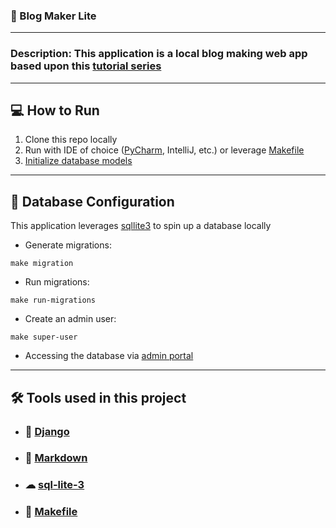 ### 📄 Blog Maker Lite

---

### Description: This application is a local blog making web app based upon this [tutorial series][tutorial]

---

## 💻 How to Run

1. Clone this repo locally
2. Run with IDE of choice ([PyCharm][pycharm], IntelliJ, etc.) or leverage [Makefile](makefile)
3. [Initialize database models](#-database-configuration)

---

## 💾 Database Configuration

This application leverages [sqllite3][sql-lite-3] to spin up a database locally

- Generate migrations:
```shell
make migration
```

- Run migrations:
```shell
make run-migrations
```

- Create an admin user:
```shell
make super-user
```

- Accessing the database via [admin portal](http://localhost:8000/admin/)

---

## 🛠 Tools used in this project 

- ### 🐍 [Django][django]
- ### 📘 [Markdown][markdown]
- ### ☁ [sql-lite-3][sql-lite-3]
- ### 📝 [Makefile][makefile]


[tutorial]: https://www.mostlypython.com/django-from-first-principles-2/
[pycharm]: https://www.jetbrains.com/guide/python/tutorials/getting-started-pycharm/installation-and-setup/
[django]: https://www.djangoproject.com/
[markdown]: https://www.markdownguide.org/getting-started/
[sql-lite-3]: https://docs.python.org/3/library/sqlite3.html
[makefile]: https://www.gnu.org/software/make/manual/make.html